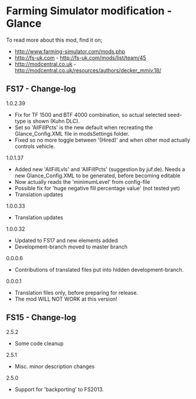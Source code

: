 # Farming Simulator modification - Glance

To read more about this mod, find it on;
- http://www.farming-simulator.com/mods.php
- http://fs-uk.com - http://fs-uk.com/mods/list/team/45
- http://modcentral.co.uk - http://modcentral.co.uk/resources/authors/decker_mmiv.18/

## FS17 - Change-log
1.0.2.39
- Fix for TF 1500 and BTF 4000 combination, so actual selected seed-type is shown (Kuhn DLC).
- Set so 'AllFillPcts' is the new default when recreating the Glance_Config.XML file in modsSettings folder.
- Fixed so no more toggle between '(Hired)' and when other mod actually controls vehicle.

1.0.1.37
- Added new 'AllFillLvls' and 'AllFillPcts' (suggestion by juf.de). Needs a new Glance_Config.XML to be generated, before becoming editable
- Now actually reads the 'minimumLevel' from config-file
- Possible fix for 'huge negative fill percentage value' (not tested yet)
- Translation updates

1.0.0.33
- Translation updates

1.0.0.32
- Updated to FS17 and new elements added
- Development-branch moved to master branch

0.0.0.6
- Contributions of translated files put into hidden development-branch.

0.0.0.1
- Translation files only, before preparing for release.
- The mod WILL NOT WORK at this version!

## FS15 - Change-log

2.5.2
- Some code cleanup

2.5.1
- Misc. minor description changes

2.5.0
- Support for 'backporting' to FS2013.

